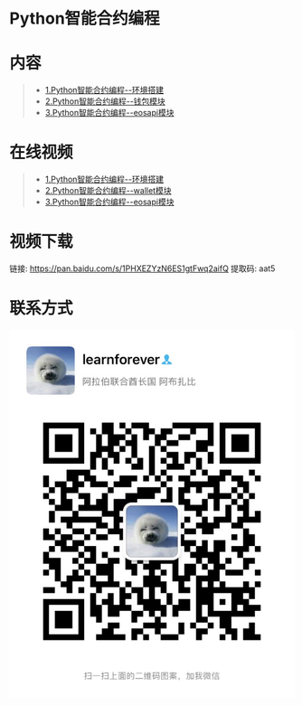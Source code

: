 # Python智能合约编程

# 内容

> - [1.Python智能合约编程--环境搭建](Python-Smart-Contract-Development--Environment.pdf)
> - [2.Python智能合约编程--钱包模块](Python-Smart-Contract-Development--Wallet.ipynb)
> - [3.Python智能合约编程--eosapi模块](Python-Smart-Contract-Development--eosapi.ipynb)

# 在线视频

> - [1.Python智能合约编程--环境搭建](https://youtu.be/x6WWYkP_drI)
> - [2.Python智能合约编程--wallet模块](https://youtu.be/5KxC7gfcDVo)
> - [3.Python智能合约编程--eosapi模块](https://youtu.be/lb9F_SBtHEg)



# 视频下载
链接: https://pan.baidu.com/s/1PHXEZYzN6ES1gtFwq2aifQ 
提取码: aat5

# 联系方式
![](images/IMG_1056.JPG)

